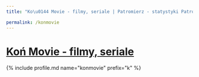 ```yaml
---
title: "Ko\u0144 Movie - filmy, seriale | Patromierz - statystyki Patronite.pl"

permalink: /konmovie
---
```


# [Koń Movie - filmy, seriale](https://patronite.pl/konmovie)

{% include profile.md name="konmovie" prefix="k" %}
